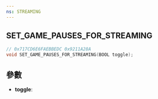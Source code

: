 ```yaml
---
ns: STREAMING
---
```

## SET_GAME_PAUSES_FOR_STREAMING

```c
// 0x717CD6E6FAEBBEDC 0x9211A28A
void SET_GAME_PAUSES_FOR_STREAMING(BOOL toggle);
```


## 參數
* **toggle**: 

